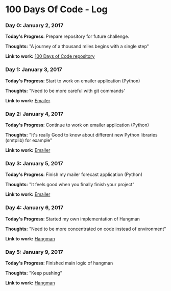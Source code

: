 # 100 Days Of Code - Log

### Day 0: January 2, 2017

**Today's Progress**: Prepare repository for future challenge. 

**Thoughts:** "A journey of a thousand miles begins with a single step"

**Link to work:** [100 Days of Code repository](https://www.github.com/Evalle/100-days-of-code)

### Day 1: January 3, 2017

**Today's Progress**: Start to work on emailer application (Python)

**Thoughts:** "Need to be more careful with git commands' 

**Link to work:** [Emailer](https://www.github.com/Evalle/emailer)

### Day 2: January 4, 2017

**Today's Progress**: Continue to work on emailer application (Python)

**Thoughts:** "It's really Good to know about different new Python libraries (smtplib) for example" 

**Link to work:** [Emailer](https://www.github.com/Evalle/emailer)

### Day 3: January 5, 2017

**Today's Progress**: Finish my mailer forecast application (Python)

**Thoughts:** "It feels good when you finally finish your project" 

**Link to work:** [Emailer](https://www.github.com/Evalle/emailer)

### Day 4: January 6, 2017

**Today's Progress**: Started my own implementation of Hangman 

**Thoughts:** "Need to be more concentrated on code instead of environment" 

**Link to work:** [Hangman](https://www.github.com/Evalle/hangman)

### Day 5: January 9, 2017

**Today's Progress**: Finished main logic of hangman 

**Thoughts:** "Keep pushing" 

**Link to work:** [Hangman](https://www.github.com/Evalle/hangman)

